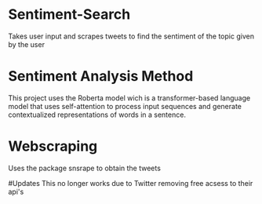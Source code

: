 # Sentiment-Search
Takes user input and scrapes tweets to find the sentiment of the topic given by the user

# Sentiment Analysis Method 
This project uses the Roberta model wich is a transformer-based language model that uses self-attention to process input sequences and generate contextualized 
representations of words in a sentence. 

# Webscraping
Uses the package snsrape to obtain the tweets

#Updates 
This no longer works due to Twitter removing free acsess to their api's 
